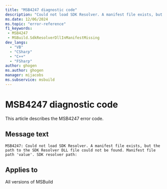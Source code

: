 ```yaml
---
title: "MSB4247 diagnostic code"
description: "Could not load SDK Resolver. A manifest file exists, but the path to the SDK Resolver DLL file could not be found. Manifest file path 'value'. SDK resolver path:"
ms.date: 12/06/2024
ms.topic: "error-reference"
f1_keywords:
 - MSB4247
 - MSBuild.SdkResolverDllInManifestMissing
dev_langs:
  - "VB"
  - "CSharp"
  - "C++"
  - "FSharp"
author: ghogen
ms.author: ghogen
manager: mijacobs
ms.subservice: msbuild
---
```


# MSB4247 diagnostic code

<!-- :::ErrorDefinitionDescription::: -->
<!-- :::editable-content name="introDescription"::: -->
This article describes the MSB4247 error code.
<!-- :::editable-content-end::: -->

## Message text

`MSB4247: Could not load SDK Resolver. A manifest file exists, but the path to the SDK Resolver DLL file could not be found. Manifest file path 'value'. SDK resolver path:`

<!-- :::editable-content name="postOutputDescription"::: -->
<!--
{StrBegin="MSB4247: "}
-->
<!-- :::editable-content-end::: -->
<!-- :::ErrorDefinitionDescription-end::: -->

## Applies to

All versions of MSBuild
